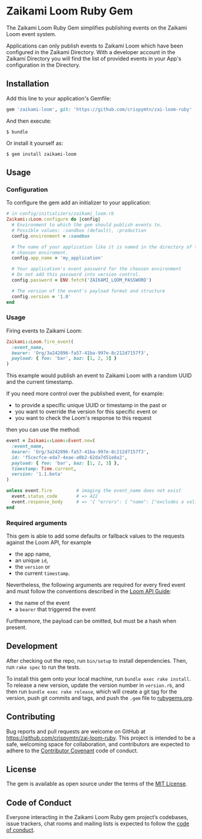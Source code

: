 # Zaikami Loom Ruby Gem

The Zaikami Loom Ruby Gem simplifies publishing events on the Zaikami Loom event system.

Applications can only publish events to Zaikami Loom which have been configured in the Zaikami Directory. With a developer account in the Zaikami Directory you will find the list of provided events in your App's configuration in the Directory.

## Installation

Add this line to your application's Gemfile:

```ruby
gem 'zaikami-loom', git: 'https://github.com/crispymtn/zai-loom-ruby'
```

And then execute:

    $ bundle

Or install it yourself as:

    $ gem install zaikami-loom

## Usage

### Configuration

To configure the gem add an initializer to your application:

```ruby
# in config/initializers/zaikami_loom.rb
Zaikami::Loom.configure do |config|
  # Environment to which the gem should publish events to.
  # Possible values: :sandbox (default), :production
  config.environment = :sandbox

  # The name of your application like it is named in the directory of the
  # choosen enviroment.
  config.app_name = 'my_application'

  # Your application's event password for the choosen environment
  # Do not add this password into version control.
  config.password = ENV.fetch('ZAIKAMI_LOOM_PASSWORD')

  # The version of the event's payload format and structure
  config.version = '1.0'
end
```

### Usage

Firing events to Zaikami Loom:

```ruby
Zaikami::Loom.fire_event(
  :event_name,
  bearer: 'Org/3a242896-fa57-41ba-997e-8c212d7157f3',
  payload: { foo: 'bar', baz: [1, 2, 3] }
)
```

This example would publish an event to Zaikami Loom with a random UUID and the current timestamp.

If you need more control over the published event, for example:

  - to provide a specific unique UUID or timestamp in the past or
  - you want to override the version for this specific event or
  - you want to check the Loom's response to this request

then you can use the method:

```ruby
event = Zaikami::Loom::Event.new(
  :event_name,
  bearer: 'Org/3a242896-fa57-41ba-997e-8c212d7157f3',
  id: 'f5cecfce-eda7-4eae-a0b2-62da7d51e8a2',
  payload: { foo: 'bar', baz: [1, 2, 3] },
  timestamp: Time.current,
  version: '1.1.beta'
)

unless event.fire         # imaging the event_name does not exist
  event.status_code       # => 422
  event.response_body     # => '{ "errors": { "name": ["excludes a valid event name"] } }'
end
```

### Required arguments

This gem is able to add some defaults or fallback values to the requests against the Loom API, for example

  - the app name,
  - an unique `id`,
  - the `version` or
  - the current `timestamp`.

Nevertheless, the following arguments are required for every fired event and must follow the conventions described in the [Loom API Guide](https://docs.zaiku.cloud/guide/loom/posting-events.html#payload-requirements):

  - the name of the event
  - a `bearer` that triggered the event

Furtheremore, the payload can be omitted, but must be a hash when present.

## Development

After checking out the repo, run `bin/setup` to install dependencies. Then, run `rake spec` to run the tests.

To install this gem onto your local machine, run `bundle exec rake install`. To release a new version, update the version number in `version.rb`, and then run `bundle exec rake release`, which will create a git tag for the version, push git commits and tags, and push the `.gem` file to [rubygems.org](https://rubygems.org).

## Contributing

Bug reports and pull requests are welcome on GitHub at https://github.com/crispymtn/zai-loom-ruby. This project is intended to be a safe, welcoming space for collaboration, and contributors are expected to adhere to the [Contributor Covenant](http://contributor-covenant.org) code of conduct.

## License

The gem is available as open source under the terms of the [MIT License](https://opensource.org/licenses/MIT).

## Code of Conduct

Everyone interacting in the Zaikami Loom Ruby gem project’s codebases, issue trackers, chat rooms and mailing lists is expected to follow the [code of conduct](https://github.com/crispymtn/zai-loom-ruby/blob/master/CODE_OF_CONDUCT.md).
